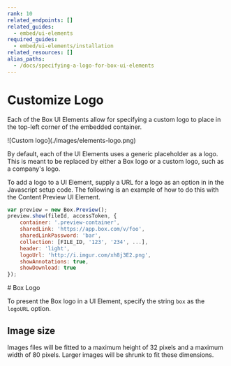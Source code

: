 ```yaml
---
rank: 10
related_endpoints: []
related_guides:
  - embed/ui-elements
required_guides:
  - embed/ui-elements/installation
related_resources: []
alias_paths:
  - /docs/specifying-a-logo-for-box-ui-elements
---
```


# Customize Logo

Each of the Box UI Elements allow for specifying a custom logo to place in the
top-left corner of the embedded container.

<ImageFrame border>
  ![Custom logo](./images/elements-logo.png)
</ImageFrame>

By default, each of the UI Elements uses a generic placeholder as a logo. This
is meant to be replaced by either a Box logo or a custom logo, such as a
company's logo.

To add a logo to a UI Element, supply a URL for a logo as an option in in the
Javascript setup code. The following is an example of how to do this with the
Content Preview UI Element.

```js
var preview = new Box.Preview();
preview.show(fileId, accessToken, {
    container: '.preview-container',
    sharedLink: 'https://app.box.com/v/foo',
    sharedLinkPassword: 'bar',
    collection: [FILE_ID, '123', '234', ...],
    header: 'light',
    logoUrl: 'http://i.imgur.com/xh8j3E2.png',
    showAnnotations: true,
    showDownload: true
});
```

<Message>
  # Box Logo

  To present the Box logo in a UI Element, specify the string `box` as the
  `logoURL` option.
</Message>

## Image size

Images files will be fitted to a maximum height of 32 pixels and a maximum width
of 80 pixels. Larger images will be shrunk to fit these dimensions.

